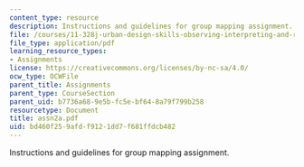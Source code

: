 ```yaml
---
content_type: resource
description: Instructions and guidelines for group mapping assignment.
file: /courses/11-328j-urban-design-skills-observing-interpreting-and-representing-the-city-fall-2004/bd460f259afdf9121dd7f681ffdcb482_assn2a.pdf
file_type: application/pdf
learning_resource_types:
- Assignments
license: https://creativecommons.org/licenses/by-nc-sa/4.0/
ocw_type: OCWFile
parent_title: Assignments
parent_type: CourseSection
parent_uid: b7736a68-9e5b-fc5e-bf64-8a79f799b258
resourcetype: Document
title: assn2a.pdf
uid: bd460f25-9afd-f912-1dd7-f681ffdcb482
---
```

Instructions and guidelines for group mapping assignment.